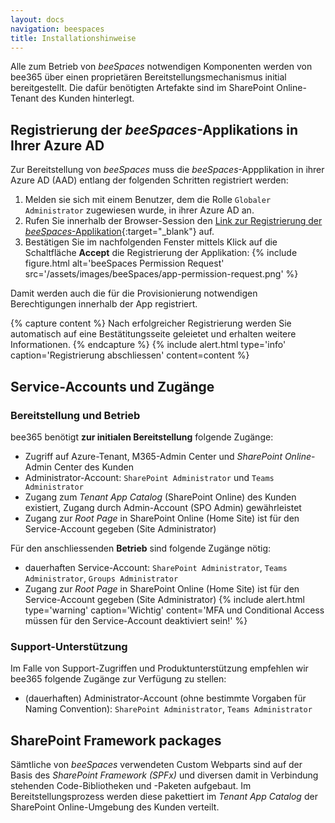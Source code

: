 ```yaml
---
layout: docs
navigation: beespaces
title: Installationshinweise
---
```


Alle zum Betrieb von *beeSpaces* notwendigen Komponenten werden von bee365 über einen proprietären Bereitstellungsmechanismus initial bereitgestellt. Die dafür benötigten Artefakte sind im SharePoint Online-Tenant des Kunden hinterlegt.

## Registrierung der *beeSpaces*-Applikations in Ihrer Azure AD
Zur Bereitstellung von *beeSpaces* muss die *beeSpaces*-Appplikation in ihrer Azure AD (AAD) entlang der folgenden Schritten registriert werden:

1. Melden sie sich mit einem Benutzer, dem die Rolle  `Globaler Administrator` zugewiesen wurde, in ihrer Azure AD an.
2. Rufen Sie innerhalb der Browser-Session den [Link zur Registrierung der *beeSpaces*-Applikation](https://login.microsoftonline.com/common/oauth2/v2.0/authorize?client_id=d3b952e6-6026-4cec-bcc2-ea95c47d1473&response_type=code&scope=https://graph.microsoft.com/.default){:target="_blank"} auf.
3. Bestätigen Sie im nachfolgenden Fenster mittels Klick auf die Schaltfläche **Accept** die Registrierung der Applikation: 
  {% include figure.html alt='beeSpaces Permission Request' src='/assets/images/beeSpaces/app-permission-request.png' %}
  
  Damit werden auch die für die Provisionierung notwendigen Berechtigungen innerhalb der App registriert.

{% capture content %}
Nach erfolgreicher Registrierung werden Sie automatisch auf eine Bestätitungsseite geleietet und erhalten weitere Informationen.
{% endcapture %}
{% include alert.html type='info' caption='Registrierung abschliessen' content=content %}


## Service-Accounts und Zugänge
### Bereitstellung und Betrieb
bee365 benötigt **zur initialen Bereitstellung** folgende Zugänge:
* Zugriff auf Azure-Tenant, M365-Admin Center und *SharePoint Online*-Admin Center des Kunden
* Administrator-Account: `SharePoint Administrator` und `Teams Administrator`
* Zugang zum *Tenant App Catalog* (SharePoint Online) des Kunden existiert, Zugang durch Admin-Account (SPO Admin) gewährleistet
* Zugang zur *Root Page* in SharePoint Online (Home Site) ist für den Service-Account gegeben (Site Administrator)

Für den anschliessenden **Betrieb** sind folgende Zugänge nötig:
* dauerhaften Service-Account: `SharePoint Administrator`, `Teams Administrator`, `Groups Administrator`
* Zugang zur *Root Page* in SharePoint Online (Home Site) ist für den Service-Account gegeben (Site Administrator)
{% include alert.html type='warning' caption='Wichtig' content='MFA und Conditional Access müssen für den Service-Account deaktiviert sein!' %}

### Support-Unterstützung
Im Falle von Support-Zugriffen und Produktunterstützung empfehlen wir bee365 folgende Zugänge zur Verfügung zu stellen:
* (dauerhaften) Administrator-Account (ohne bestimmte Vorgaben für Naming Convention): `SharePoint Administrator`, `Teams Administrator`


## SharePoint Framework packages
Sämtliche von *beeSpaces* verwendeten Custom Webparts sind auf der Basis des *SharePoint Framework (SPFx)* und diversen damit in Verbindung stehenden Code-Bibliotheken und -Paketen aufgebaut. Im Bereitstellungsprozess werden diese pakettiert im *Tenant App Catalog* der SharePoint Online-Umgebung des Kunden verteilt.